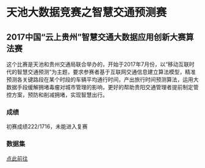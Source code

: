 # 天池大数据竞赛之智慧交通预测赛
## 2017中国“云上贵州”智慧交通大数据应用创新大赛算法赛
这个比赛是天池和贵州交通局联合举办的，开始于2017年7月份，以“移动互联时代的智慧交通预测”为主题，要求参赛者基于互联网交通信息建立算法模型，精准预测各关键路段在某个时段的车辆平均通行时间，产出旅行时间预测算法，运用大数据手段缓解拥堵毒瘤对城市管理的影响，更好的帮助贵阳交通管理者提前制定管控方案，预防和削减拥堵，实现智慧出行。
### 成绩
初赛成绩222/1716，未能进入复赛
### 数据集
[点此前往](https://tianchi.aliyun.com/competition/information.htm?spm=5176.100067.5678.2.5cc9631cWqDzw9&raceId=231598)

